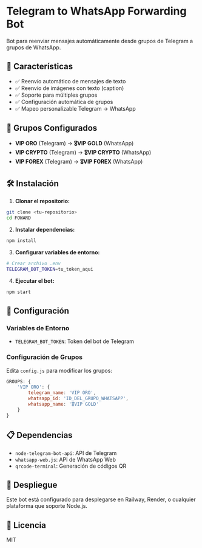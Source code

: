 # Telegram to WhatsApp Forwarding Bot

Bot para reenviar mensajes automáticamente desde grupos de Telegram a grupos de WhatsApp.

## 🚀 Características

- ✅ Reenvío automático de mensajes de texto
- ✅ Reenvío de imágenes con texto (caption)
- ✅ Soporte para múltiples grupos
- ✅ Configuración automática de grupos
- ✅ Mapeo personalizable Telegram → WhatsApp

## 📱 Grupos Configurados

- **VIP ORO** (Telegram) → **🎖️VIP GOLD** (WhatsApp)
- **VIP CRYPTO** (Telegram) → **🎖️VIP CRYPTO** (WhatsApp)
- **VIP FOREX** (Telegram) → **🎖️VIP FOREX** (WhatsApp)

## 🛠️ Instalación

1. **Clonar el repositorio:**
```bash
git clone <tu-repositorio>
cd FOWARD
```

2. **Instalar dependencias:**
```bash
npm install
```

3. **Configurar variables de entorno:**
```bash
# Crear archivo .env
TELEGRAM_BOT_TOKEN=tu_token_aqui
```

4. **Ejecutar el bot:**
```bash
npm start
```

## 🔧 Configuración

### Variables de Entorno

- `TELEGRAM_BOT_TOKEN`: Token del bot de Telegram

### Configuración de Grupos

Edita `config.js` para modificar los grupos:

```javascript
GROUPS: {
    'VIP ORO': {
        telegram_name: 'VIP ORO',
        whatsapp_id: 'ID_DEL_GRUPO_WHATSAPP',
        whatsapp_name: '🎖️VIP GOLD'
    }
}
```

## 📋 Dependencias

- `node-telegram-bot-api`: API de Telegram
- `whatsapp-web.js`: API de WhatsApp Web
- `qrcode-terminal`: Generación de códigos QR

## 🚀 Despliegue

Este bot está configurado para desplegarse en Railway, Render, o cualquier plataforma que soporte Node.js.

## 📄 Licencia

MIT 